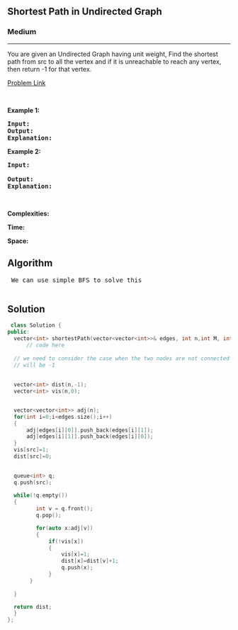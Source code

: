 <h2>Shortest Path in Undirected Graph</h2>
<h3>Medium</h3><hr>
<div><p>
  You are given an Undirected Graph having unit weight, 
  Find the shortest path from src to all the vertex and if it is unreachable to reach any vertex, then return -1 for that vertex.

 
</p>


[Problem Link](https://practice.geeksforgeeks.org/problems/shortest-path-in-undirected-graph-having-unit-distance/1)

<p>&nbsp;</p>
<p><strong>Example 1:</strong></p>

      
 
<pre><strong>Input:</strong>
<strong>Output:</strong> 
<strong>Explanation:</strong> 
</pre>

<p><strong>Example 2:</strong></p>

<pre><strong>Input:</strong> 
     
<strong>Output:</strong> 
<strong>Explanation:</strong> 
</pre>

<p>&nbsp;</p>
<p><strong>Complexities:</strong></p>
<strong>Time:</strong> 
  
<strong>Space:</strong> 
  <h2> Algorithm </h2>
 <pre>
 We can use simple BFS to solve this 
  </pre>
  <h2> Solution </h2>
  
  ``` c++ 
   class Solution {
  public:
    vector<int> shortestPath(vector<vector<int>>& edges, int n,int M, int src){
        // code here
        
    // we need to consider the case when the two nodes are not connected at all in that case the distance
    // will be -1
      
        
    vector<int> dist(n,-1);
    vector<int> vis(n,0);

  
    vector<vector<int>> adj(n);
    for(int i=0;i<edges.size();i++)
    {
        adj[edges[i][0]].push_back(edges[i][1]);
        adj[edges[i][1]].push_back(edges[i][0]);
    }
    vis[src]=1;
    dist[src]=0;

   
    queue<int> q;
    q.push(src);
   
    while(!q.empty())
    {  
           int v = q.front();
           q.pop();

           for(auto x:adj[v])
           {
               if(!vis[x])
               {
                   vis[x]=1;
                   dist[x]=dist[v]+1;
                   q.push(x);
               }
         }
        
    }

    return dist;
    }
};
  ```
</div>
